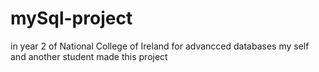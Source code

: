 # mySql-project
in year 2 of National College of Ireland for advancced databases my self and another student made this project
